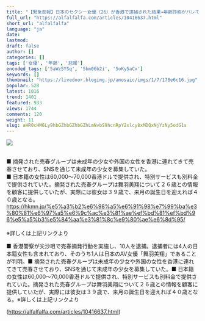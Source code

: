 ```yaml
---
title: "【緊急悲報】日本のセクシー女優（26）が香港で逮捕された結果→年齢詐称がバレて終わる : アルファルファモザイク"
full_url: "https://alfalfalfa.com/articles/10416637.html"
short_url: "alfalfalfa"
language: "ja"
date: 
lastmod: 
draft: false
author: []
categories: []
tags: ['女優', '年齢', '悲報']
encoded_tags: ['5aWz5YSq', '5bm06b2i', '5oKy5aCx']
keywords: []
thumbnail: "https://livedoor.blogimg.jp/amosaic/imgs/1/7/178e6c16.jpg"
popular: 528
latest: 1016
trend: 1401
featured: 933
views: 1744
comments: 120
weight: 11
slug: aHR0cHM6Ly9hbGZhbGZhbGZhLmNvbS9hcnRpY2xlcy8xMDQxNjYzNy5odG1s
---
```


![](https://livedoor.blogimg.jp/amosaic/imgs/1/7/178e6c16.jpg)

<div><br> ■ 摘発された売春グループは未成年の少女や外国の女性を香港に連れてきて売春させており、SNSを通じて未成年の少女を募集していた。<br> ■ 日本籍の女性は60,000〜70,000香港ドルで提供され、特別サービスも別料金で提供されていた。摘発された売春グループは舞羽美翔について２６歳との情報を顧客に提供していたが、実際には彼女は３９歳で、来月の誕生日を迎えれば４０歳となる。<br> <a href='https://hkmn.jp/%e5%a3%b2%e6%98%a5%e6%91%98%e7%99%ba%e3%80%81%e6%97%a5%e6%9c%ac%e3%81%ae%ef%bd%81%ef%bd%96%e5%a5%b3%e5%84%aa%e3%81%8c%e9%80%ae%e6%8d%95/' target='_blank' rel='nofollow'>https://hkmn.jp/%e5%a3%b2%e6%98%a5%e6%91%98%e7%99%ba%e3%80%81%e6%97%a5%e6%9c%ac%e3%81%ae%ef%bd%81%ef%bd%96%e5%a5%b3%e5%84%aa%e3%81%8c%e9%80%ae%e6%8d%95/</a><br> <br> ※詳しくは上記リンクより<br> <p>■ 香港警察が尖沙咀で売春摘発行動を実施し、10人を逮捕。逮捕者には4人の日本籍女性も含まれており、そのうち1人は日本のAV女優「舞羽美翔」であることが判明。■ 摘発された売春グループは未成年の少女や外国の女性を香港に連れてきて売春させており、SNSを通じて未成年の少女を募集していた。■ 日本籍の女性は60,000〜70,000香港ドルで提供され、特別サービスも別料金で提供されていた。摘発された売春グループは舞羽美翔について２６歳との情報を顧客に提供していたが、実際には彼女は３９歳で、来月の誕生日を迎えれば４０歳となる。※詳しくは上記リンクより</p></div>

(https://alfalfalfa.com/articles/10416637.html)
